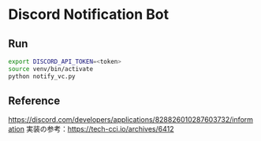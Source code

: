 # Discord Notification Bot

## Run

```sh
export DISCORD_API_TOKEN=<token>
source venv/bin/activate
python notify_vc.py
```

## Reference

<https://discord.com/developers/applications/828826010287603732/information>
実装の参考：<https://tech-cci.io/archives/6412>
